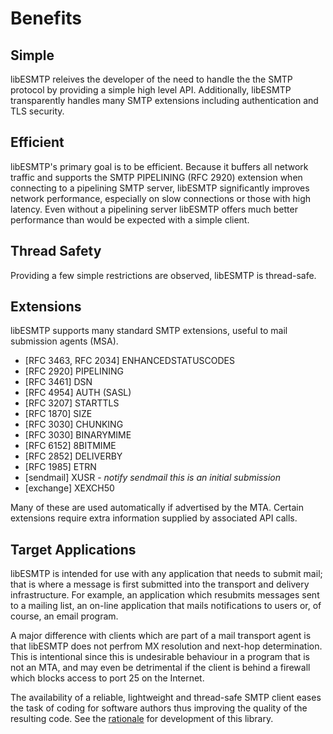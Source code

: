 # Benefits

## Simple

libESMTP releives the developer of the need to handle the the SMTP protocol by
providing a simple high level API. Additionally, libESMTP transparently handles
many SMTP extensions including authentication and TLS security.

## Efficient

libESMTP's primary goal is to be efficient.  Because it buffers all network
traffic and supports the SMTP PIPELINING (RFC 2920) extension when connecting
to a pipelining SMTP server, libESMTP significantly improves network
performance, especially on slow connections or those with high latency.  Even
without a pipelining server libESMTP offers much better performance than would
be expected with a simple client.

## Thread Safety

Providing a few simple restrictions are observed, libESMTP is thread-safe.

## Extensions

libESMTP supports many standard SMTP extensions, useful to mail submission
agents (MSA).

- [RFC 3463, RFC 2034] ENHANCEDSTATUSCODES
- [RFC 2920] PIPELINING
- [RFC 3461] DSN
- [RFC 4954] AUTH (SASL)
- [RFC 3207] STARTTLS
- [RFC 1870] SIZE
- [RFC 3030] CHUNKING
- [RFC 3030] BINARYMIME
- [RFC 6152] 8BITMIME
- [RFC 2852] DELIVERBY
- [RFC 1985] ETRN
- [sendmail] XUSR - *notify sendmail this is an initial submission*
- [exchange] XEXCH50

Many of these are used automatically if advertised by the MTA. Certain
extensions require extra information supplied by associated API calls.

## Target Applications

libESMTP is intended for use with any application that needs to submit mail;
that is where a message is first submitted into the transport and delivery
infrastructure. For example, an application which resubmits messages sent to a
mailing list, an on-line application that mails notifications to users or, of
course, an email program.

A major difference with clients which are part of a mail transport agent is
that libESMTP does not perfrom MX resolution and next-hop determination.  This
is intentional since this is undesirable behaviour in a program that is not an
MTA, and may even be detrimental if the client is behind a firewall which
blocks access to port 25 on the Internet.

The availability of a reliable, lightweight and thread-safe SMTP client eases
the task of coding for software authors thus improving the quality of the
resulting code.  See the [rationale](rationale.md) for development of this
library.
